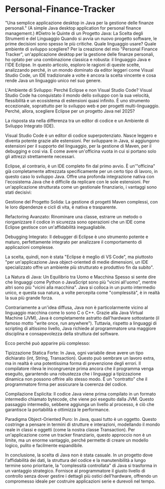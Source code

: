 # Personal-Finance-Tracker
"Una semplice applicazione desktop in Java per la gestione delle finanze personali." (A simple Java desktop application for personal finance management.)
#Dietro le Quinte di un Progetto Java: La Scelta degli Strumenti e del Linguaggio
Quando si avvia un nuovo progetto software, le prime decisioni sono spesso le più critiche. Quale linguaggio usare? Quale ambiente di sviluppo scegliere? Per la creazione del mio "Personal Finance Tracker", un'applicazione desktop per la gestione delle finanze personali, ho optato per una combinazione classica e robusta: il linguaggio Java e l'IDE Eclipse. In questo articolo, esploro le ragioni di queste scelte, analizzando perché, in un mondo dominato da editor leggeri come Visual Studio Code, un IDE tradizionale a volte è ancora la scelta vincente e cosa rende Java un linguaggio unico nel suo genere.

L'Ambiente di Sviluppo: Perché Eclipse e non Visual Studio Code?
Visual Studio Code ha conquistato il mondo dello sviluppo con la sua velocità, flessibilità e un ecosistema di estensioni quasi infinito. È uno strumento eccezionale, soprattutto per lo sviluppo web e per progetti multi-linguaggio. Perché, allora, scegliere Eclipse per un progetto Java nel 2025?

La risposta sta nella differenza tra un editor di codice e un Ambiente di Sviluppo Integrato (IDE).

Visual Studio Code è un editor di codice superpotenziato. Nasce leggero e diventa potente grazie alle estensioni. Per sviluppare in Java, si aggiungono estensioni per il supporto del linguaggio, per la gestione di Maven, per il debugging e così via. È come avere un'officina vuota in cui si portano solo gli attrezzi strettamente necessari.

Eclipse, al contrario, è un IDE completo fin dal primo avvio. È un'"officina" già completamente attrezzata specificamente per un certo tipo di lavoro, in questo caso lo sviluppo Java. Offre una profonda integrazione nativa con l'ecosistema Java che è difficile da replicare con le sole estensioni. Per un'applicazione strutturata come un gestionale finanziario, i vantaggi sono stati decisivi:

Gestione del Progetto Solida: La gestione di progetti Maven complessi, con le loro dipendenze e cicli di vita, è nativa e trasparente.

Refactoring Avanzato: Rinominare una classe, estrarre un metodo o riorganizzare il codice in sicurezza sono operazioni che un IDE come Eclipse gestisce con un'affidabilità ineguagliabile.

Debugging Integrato: Il debugger di Eclipse è uno strumento potente e maturo, perfettamente integrato per analizzare il comportamento di applicazioni complesse.

La scelta, quindi, non è stata "Eclipse è meglio di VS Code", ma piuttosto "per un'applicazione Java object-oriented di medie dimensioni, un IDE specializzato offre un ambiente più strutturato e produttivo fin da subito".

La Natura di Java: Un Equilibrio tra Uomo e Macchina
Spesso si sente dire che linguaggi come Python o JavaScript sono più "vicini all'uomo", mentre altri sono più "vicini alla macchina". Java si colloca in un punto intermedio unico, e questa sua natura, a volte percepita come "complessità", è in realtà la sua più grande forza.

Contrariamente a un'idea diffusa, Java non è particolarmente vicino al linguaggio macchina come lo sono C o C++. Grazie alla Java Virtual Machine (JVM), Java è completamente astratto dall'hardware sottostante (il famoso motto "write once, run anywhere"). Tuttavia, rispetto a linguaggi di scripting di altissimo livello, Java richiede al programmatore una maggiore disciplina e consapevolezza della struttura del software.

Ecco perché può apparire più complesso:

Tipizzazione Statica Forte: In Java, ogni variabile deve avere un tipo dichiarato (int, String, Transaction). Questo può sembrare un lavoro extra, ma in realtà è una potentissima forma di prevenzione degli errori. Il compilatore rileva le incongruenze prima ancora che il programma venga eseguito, garantendo una robustezza che i linguaggi a tipizzazione dinamica non possono offrire allo stesso modo. È un "contratto" che il programmatore firma per assicurare la coerenza del codice.

Compilazione Esplicita: Il codice Java viene prima compilato in un formato intermedio chiamato bytecode, che viene poi eseguito dalla JVM. Questo passaggio intermedio, sebbene aggiunga un livello al processo, è ciò che garantisce la portabilità e ottimizza le performance.

Paradigma Object-Oriented Puro: In Java, quasi tutto è un oggetto. Questo costringe a pensare in termini di strutture e interazioni, modellando il mondo reale in classi e oggetti (come la nostra classe Transaction). Per un'applicazione come un tracker finanziario, questo approccio non è un limite, ma un enorme vantaggio, perché permette di creare un modello logico, pulito e facilmente espandibile.

In conclusione, la scelta di Java non è stata casuale. In un progetto dove l'affidabilità dei dati, la struttura del codice e la manutenibilità a lungo termine sono prioritarie, la "complessità controllata" di Java si trasforma in un vantaggio strategico. Fornisce al programmatore il giusto livello di controllo senza dover gestire i dettagli più ostici dell'hardware, offrendo un compromesso ideale per costruire applicazioni serie e durevoli nel tempo.
